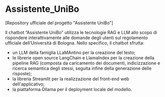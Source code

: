 # Assistente_UniBo
[Repository ufficiale del progetto "Assistente UniBo"]

Il chatbot “Assistente UniBo” utilizza le tecnologie RAG e LLM allo scopo di rispondere interattivamente alle domande degli utenti sul regolamento ufficiale dell’Università di Bologna. 
Nello specifico, il chatbot sfrutta: 
- un LLM della famiglia LLaMAntino per la creazione del testo; 
- le librerie open source LangChain e LlamaIndex per la creazione della pipeline RAG (composta da caricamento dei documenti, indicizzazione e ricerca semantica degli stessi, seguita infine della generazione delle risposte); 
- la libreria Streamlit per la realizzazione del front-end web dell'applicativo; 
- la piattaforma Ollama per il deployment locale del modello.
